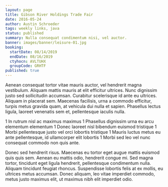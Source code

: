 ```yaml
---
layout: page
title: Gibson River Holdings Trade Fair
date: 2016-05-24
author: Austin Schroeder
tags: weekly links, java
status: published
summary: Nulla consequat condimentum nisi, vel auctor.
banner: images/banner/leisure-01.jpg
booking:
  startDate: 08/14/2019
  endDate: 08/16/2019
  ctyhocn: AVLTUHX
  groupCode: GRHTF
published: true
---
```

Aenean consequat tortor vitae mauris auctor, vel hendrerit magna vestibulum. Aliquam mattis mauris at elit efficitur ultrices. Nunc dignissim justo sed sollicitudin accumsan. Curabitur scelerisque id ante eu ultrices. Aliquam in placerat sem. Maecenas facilisis, urna a commodo efficitur, turpis metus gravida quam, at vehicula dui nulla et sapien. Phasellus lectus ligula, laoreet venenatis sem et, pellentesque iaculis nulla.

1 In rutrum nisl ac maximus maximus
1 Phasellus dignissim urna eu arcu elementum elementum
1 Donec laoreet nisl bibendum euismod tristique
1 Morbi pellentesque justo vel orci lobortis tristique
1 Mauris luctus metus eu ante pellentesque, id ullamcorper elit lobortis
1 Morbi sed leo vel nunc consequat commodo non quis ante.

Donec sed hendrerit risus. Maecenas eu tortor eget augue mattis euismod quis quis sem. Aenean eu mattis odio, hendrerit congue mi. Sed magna tortor, tincidunt eget ligula hendrerit, pellentesque condimentum nulla. Aliquam tincidunt feugiat rhoncus. Suspendisse lobortis felis at ex mollis, eu ultrices metus accumsan. Donec aliquam, leo vitae imperdiet commodo, metus justo maximus elit, ut maximus nibh elit imperdiet odio.
